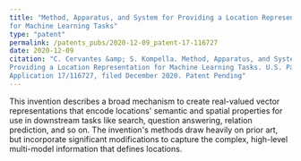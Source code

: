 ```yaml
---
title: "Method, Apparatus, and System for Providing a Location Representation 
for Machine Learning Tasks"
type: "patent"
permalink: /patents_pubs/2020-12-09_patent-17-116727
date: 2020-12-09
citation: "C. Cervantes &amp; S. Kompella. Method, Apparatus, and System for 
Providing a Location Representation for Machine Learning Tasks. U.S. Patent 
Application 17/116727, filed December 2020. Patent Pending"
---
```


This invention describes a broad mechanism to create real-valued vector 
representations that encode locations' semantic and spatial properties for 
use in downstream tasks like search, question answering, relation prediction, 
and so on. The invention's methods draw heavily on prior art, but incorporate 
significant modifications to capture the complex, high-level multi-model 
information that defines locations. 

<!---
The main distinction between this and 17/116717 is that this one is more 
a general skip-gram / vgg / etc method for constructing embedding and that 
is a specific mechanism for incorporating multi-model data (like text).
--->
